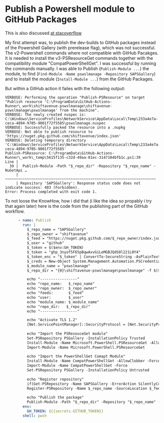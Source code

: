 # Publish a Powershell module to GitHub Packages

This is also discussed [at stacoverflow](https://stackoverflow.com/questions/77107833/publish-module-raises-401-when-using-github-action)

My first attempt was, to publish the dev-builds to GitHub packages instead of the Powershell Gallery (with prerelease flag), which was not successful. The v2-Powershell commands where not compatible with GitHub Pacakges. It is needed to install the v3-PSResourceGet commands together with the compatibility module "CompatPowerShellGet". I was successful by running the commands manually. I was able to Publish (```Publish-Module ...```) the module, to find (```Find-Module -Name pswslmanage -Repository SAPSGallery```) and to install the module (```Install-Module ...```) from the GitHub Packages.

But within a GitHub action it failes with the following output:

```log
VERBOSE: Performing the operation "Publish-PSResource" on target "Publish resource 'C:\ProgramData\GitHub-Actions-Runner\_work\shiftavenue-pswslmanage\shiftavenue-pswslmanage\pswslmanage' from the machine".
VERBOSE: The newly created nuspec is: C:\Windows\ServiceProfiles\NetworkService\AppData\Local\Temp\233a4e7a-ceca-4894-9705-9001f72f5585\pswslmanage.nuspec
VERBOSE: Successfully packed the resource into a .nupkg
VERBOSE: Not able to publish resource to 'https://nuget.pkg.github.com/shiftavenue/index.json'
VERBOSE: Deleting temporary directory 'C:\Windows\ServiceProfiles\NetworkService\AppData\Local\Temp\233a4e7a-ceca-4894-9705-9001f72f5585'
Publish-PSResource: C:\ProgramData\GitHub-Actions-Runner\_work\_temp\5615f135-c32d-49aa-81ec-3147104bfb1c.ps1:39
Line |
  39 |  Publish-Module -Path "$_repo_dir" -Repository "$_repo_name" -NuGetApi …
     |  ~~~~~~~~~~~~~~~~~~~~~~~~~~~~~~~~~~~~~~~~~~~~~~~~~~~~~~~~~~~~~~~~~~~~~
     | Repository 'SAPSGallery': Response status code does not indicate success: 403 (Forbidden).
Error: Process completed with exit code 1.

```

To not loose the KnowHow, how i did that (i like the idea so propably i try that again later) here is the code from the publishing part of the GitHub workflow.

```yaml
      - name: Publish
        run: |
          $_repo_name = "SAPSGallery"
          $_repo_owner = "shiftavenue"
          $_feed = "https://nuget.pkg.github.com/$_repo_owner/index.json"
          $_user = "github"
          $_token = $($env:GH_TOKEN)
          $_token = "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"
          $_token_enc = "$_token" | ConvertTo-SecureString -AsPlainText -Force
          $_creds = New-Object System.Management.Automation.PSCredential -ArgumentList @($_user, $_token_enc)
          $_module_name = "pswslmanage"
          $_repo_dir = "{0}\shiftavenue-pswslmanage\pswslmanage" -f $($env:RUNNER_WORKSPACE)

          echo "-----------------"
          echo "repo_name:   $_repo_name"
          echo "repo_owner:  $_repo_owner"
          echo "feeds:       $_feed"
          echo "user:        $_user"
          echo "module_name: $_module_name"
          echo "repo_dir:   $_repo_dir"
          echo "-----------------"

          echo "Activate TLS 1.2"
          [Net.ServicePointManager]::SecurityProtocol = [Net.SecurityProtocolType]::Tls12
          
          echo "Import the PSResouceGet module"
          Set-PSRepository PSGallery -InstallationPolicy Trusted
          Install-Module -Name Microsoft.PowerShell.PSResourceGet -AllowClobber -AllowPrerelease -Force -Scope CurrentUser
          Import-Module -Name Microsoft.PowerShell.PSResourceGet
          
          echo "Import the PowerShellGet Comapt Module"
          Install-Module -Name CompatPowerShellGet -AllowClobber -Force -Scope CurrentUser
          Import-Module -Name CompatPowerShellGet -Force
          Set-PSRepository PSGallery -InstallationPolicy Untrusted
          
          echo "Register repository"
          if(Get-PSRepository -Name SAPSGallery -ErrorAction SilentlyContinue) { Unregister-PSRepository -Name SAPSGallery }
          Register-PSRepository -Name $_repo_name -SourceLocation $_feed -PublishLocation $_feed -InstallationPolicy 'Trusted' -Credential $_creds
          
          echo "Publish the package"
          Publish-Module -Path "$_repo_dir" -Repository "$_repo_name" -NuGetApiKey "$_token" -Verbose
        env:
          GH_TOKEN: ${{secrets.GITHUB_TOKEN}}
        shell: pwsh
```
